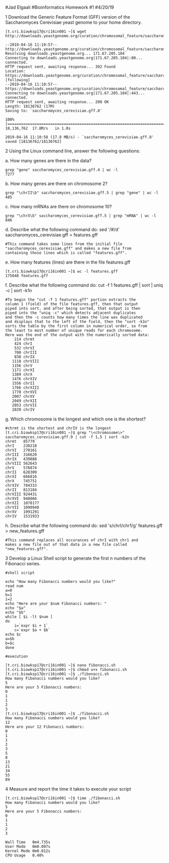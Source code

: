 #Jad Elgaali
#Bioinformatics Homework #1 
#4/20/19

1 Download the Generic Feature Format (GFF) version of the Saccharomyces Cerevisiae yeast genome to your home directory.

```
[t.cri.biowksp17@cri16in001 ~]$ wget http://downloads.yeastgenome.org/curation/chromosomal_feature/saccharomyces_cerevisiae.gff

--2019-04-16 11:10:57--  http://downloads.yeastgenome.org/curation/chromosomal_feature/saccharomyces_cerevisiae.gff
Resolving downloads.yeastgenome.org... 171.67.205.104
Connecting to downloads.yeastgenome.org|171.67.205.104|:80... connected.
HTTP request sent, awaiting response... 302 Found
Location: https://downloads.yeastgenome.org/curation/chromosomal_feature/saccharomyces_cerevisiae.gff [following]
--2019-04-16 11:10:57--  https://downloads.yeastgenome.org/curation/chromosomal_feature/saccharomyces_cerevisiae.gff
Connecting to downloads.yeastgenome.org|171.67.205.104|:443... connected.
HTTP request sent, awaiting response... 200 OK
Length: 18136762 (17M)
Saving to: `saccharomyces_cerevisiae.gff.8'

100%[=================================================================================================================>] 18,136,762  17.8M/s   in 1.0s    

2019-04-16 11:10:58 (17.8 MB/s) - `saccharomyces_cerevisiae.gff.8' saved [18136762/18136762]
```

2 Using the Linux command line, answer the following questions:

a. How many genes are there in the data?

```
grep "gene" saccharomyces_cerevisiae.gff.4 | wc -l
7277

```
b. How many genes are there on chromosome 2?

```
grep "\chrII\b" saccharomyces_cerevisiae.gff.5 | grep "gene" | wc -l
485
```
c. How many mRNAs are there on chromosome 10?

```
grep "\chrX\b" saccharomyces_cerevisiae.gff.5 | grep "mRNA" | wc -l
846
```

d. Describe what the following command do: sed '/#/d' saccharomyces_cerevisiae.gff > features.gff

```
#This command takes some lines from the initial file
"saccharomyces_cerevisiae.gff" and makes a new file from
containing those lines which is called "features.gff".
```

e. How many features (lines) are there in the file features.gff

```
[t.cri.biowksp17@cri16in001 ~]$ wc -l features.gff 
175048 features.gff
```
f. Describe what the following command do: cut -f 1 features.gff | sort | uniq -c | sort -k1n

```
#To begin the "cut -f 1 features.gff" portion extracts the
column 1 (field) of the file features.gff, then that output
piped into sort, and after being sorted, that output is then
piped into the "uniq -c" which detects adjacent duplicates
and then the -c counts how many times the line was duplicated
and displays that to the left of the field, then the "sort -k1n"
sorts the table by the first column in numerical order, so from 
the least to most number of unique reads for each chromosome. 
Here was the end of the output with the numerically sorted data:
    214 chrmt
    424 chrI
    532 chrVI
    700 chrIII
    838 chrIX
   1118 chrVIII
   1156 chrV
   1171 chrXI
   1389 chrX
   1476 chrXIV
   1556 chrII
   1766 chrXIII
   1770 chrXVI
   2007 chrXV
   2049 chrXII
   2053 chrVII
   2839 chrIV
```
g. Which chromosome is the longest and which one is the shortest?

```
#chrmt is the shortest and chrIV is the longest
[t.cri.biowksp17@cri16in001 ~]$ grep "\<chromosome\>" saccharomyces_cerevisiae.gff.9 | cut -f 1,5 | sort -k2n
chrmt	85779
chrI	230218
chrVI	270161
chrIII	316620
chrIX	439888
chrVIII	562643
chrV	576874
chrII	628309
chrXI	666816
chrX	745751
chrXIV	784333
chrII	813184
chrXIII	924431
chrXVI	948066
chrXII	1078177
chrVII	1090940
chrXV	1091291
chrIV	1531933
```
h. Describe what the following command do: sed 's/chrI/chr1/g' features.gff > new_features.gff

```
#This command replaces all occurances of chrI with chr1 and 
makes a new file out of that data in a new file called
"new_features.gff".
```
 
3 Develop a Linux Shell script to generate the first n numbers of the Fibonacci series.

```
#shell script

echo "How many Fibonacci numbers would you like?"
read num
a=0
b=1
i=2
echo "Here are your $num Fibonacci numbers: "
echo "$a"
echo "$b"
while [ $i -lt $num ]
do
  	i=`expr $i + 1`
	c=`expr $a + $b`
echo $c
a=$b
b=$c
done

#execution

[t.cri.biowksp17@cri16in001 ~]$ nano fibonacci.sh 
[t.cri.biowksp17@cri16in001 ~]$ chmod u+x fibonacci.sh 
[t.cri.biowksp17@cri16in001 ~]$ ./fibonacci.sh
How many Fibonacci numbers would you like?
5
Here are your 5 Fibonacci numbers: 
0
1
1
2
3
[t.cri.biowksp17@cri16in001 ~]$ ./fibonacci.sh
How many Fibonacci numbers would you like?
12
Here are your 12 Fibonacci numbers: 
0
1
1
2
3
5
8
13
21
34
55
89
```
4 Measure and report the time it takes to execute your script

```
[t.cri.biowksp17@cri16in001 ~]$ time ./fibonacci.sh
How many Fibonacci numbers would you like?
5
Here are your 5 Fibonacci numbers: 
0
1
1
2
3

Wall Time	0m4.735s
User Mode	0m0.007s
Kernel Mode	0m0.012s
CPU Usage	0.40%
```
